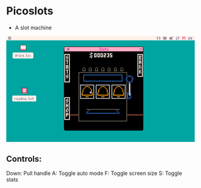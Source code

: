 # Picoslots
- A slot machine 

![gameplay](https://github.com/sugarvoid/picoslots/blob/main/gameplay.gif)
<br>

Controls:
--------------- 
Down: Pull handle
A:    Toggle auto mode
F:    Toggle screen size
S:    Toggle stats